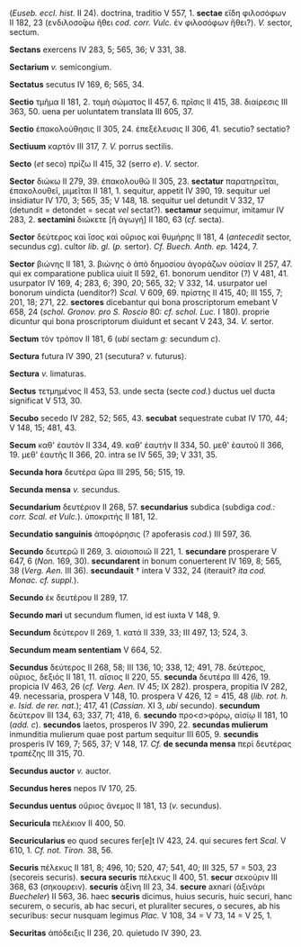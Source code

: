 (*Euseb. eccl. hist.* II 24). doctrina, traditio V 557, 1. **sectae**
εἴδη φιλοσόφων II 182, 23 (ενδιλοσο̄φω ἤθει *cod. corr. Vulc.* ἐν
φιλοσόφων ἤθει?). *V.* sector, sectum.

**Sectans** exercens IV 283, 5; 565, 36; V 331, 38.

**Sectarium** *v.* semicongium.

**Sectatus** secutus IV 169, 6; 565, 34.

**Sectio** τμῆμα II 181, 2. τομὴ σώματος II 457, 6. πρῖσις II 415, 38.
διαίρεσις III 363, 50. uena per uoluntatem translata III 605, 37.

**Sectio** ἐπακολούθησις II 305, 24. ἐπεξέλευσις II 306, 41. secutio?
sectatio?

**Sectiuum** καρτόν III 317, 7. *V.* porrus sectilis.

**Secto** (*et* seco) πρίζω II 415, 32 (serro *e*). *V.* sector.

**Sector** διώκω II 279, 39. ἐπακολουθῶ II 305, 23. **sectatur**
παρατηρεῖται, ἐπακολουθεῖ, μιμεῖται II 181, 1. sequitur, appetit IV 390,
19. sequitur uel insidiatur IV 170, 3; 565, 35; V 148, 18. sequitur uel
detundit V 332, 17 (detundit = detondet = secat *vel* sectat?).
**sectamur** sequimur, imitamur IV 283, 2. **sectamini** διώκετε [ἢ
ἀγωγή] II 180, 63 (*cf.* secta).

**Sector** δεύτερος καὶ ἴσος καὶ οὔριος καὶ θυμήρης II 181, 4
(*antecedit* sector, secundus *cg*). cultor *lib. gl.* (*p.* sertor).
*Cf. Buech. Anth. ep.* 1424, 7.

**Sector** βιώνης II 181, 3. βιώνης ὁ ἀπὸ δημοσίου ἀγοράζων οὐσίαν II
257, 47. qui ex comparatione publica uiuit II 592, 61. bonorum uenditor
(?) V 481, 41. usurpator IV 169, 4; 283, 6; 390, 20; 565, 32; V 332, 14.
usurpator uel bonorum uindicta (uenditor?) *Scal.* V 609, 69. πρίστης II
415, 40; III 155, 7; 201, 18; 271, 22. **sectores** dicebantur qui bona
proscriptorum emebant V 658, 24 (*schol. Gronov. pro S. Roscio* 80: *cf.
schol. Luc.* I 180). proprie dicuntur qui bona proscriptorum diuidunt et
secant V 243, 34. *V.* sertor.

**Sectum** τὸν τρόπον II 181, 6 (*ubi* sectam *g:* secundum *c*).

**Sectura** futura IV 390, 21 (secutura? *v.* futurus).

**Sectura** *v.* limaturas.

**Sectus** τετμημένος II 453, 53. unde secta (secte *cod.*) ductus uel
ducta significat V 513, 30.

**Secubo** secedo IV 282, 52; 565, 43. **secubat** sequestrate cubat IV
170, 44; V 148, 15; 481, 43.

**Secum** καθ' ἑαυτόν II 334, 49. καθ' ἑαυτήν II 334, 50. μεθ' ἑαυτοῦ II
366, 19. μεθ' ἑαυτῆς II 366, 20. intra se IV 565, 39; V 331, 35.

**Secunda hora** δευτέρα ὥρα III 295, 56; 515, 19.

**Secunda mensa** *v.* secundus.

**Secundarium** δευτέριον II 268, 57. **secundarius** subdica (subdiga
*cod.: corr. Scal. et Vulc.*). ὑποκριτής II 181, 12.

**Secundatio sanguinis** ἀποφόρησις (? apoferasis *cod.*) III 597, 36.

**Secundo** δευτερῶ II 269, 3. αἰσιοποιῶ II 221, 1. **secundare**
prosperare V 647, 6 (*Non.* 169, 30). **secundarent** in bonum
conuerterent IV 169, 8; 565, 38 (*Verg. Aen.* III 36). **secundauit**
† intera V 332, 24 (iterauit? *ita cod. Monac. cf. suppl.*).

**Secundo** ἐκ δευτέρου II 289, 17.

**Secundo mari** ut secundum flumen, id est iuxta V 148, 9.

**Secundum** δεύτερον II 269, 1. κατά II 339, 33; III 497, 13; 524, 3.

**Secundum meam sententiam** V 664, 52.

**Secundus** δεύτερος II 268, 58; III 136, 10; 338, 12; 491, 78.
δεύτερος, οὔριος, δεξιός II 181, 11. αἴσιος II 220, 55. **secunda**
δευτέρα III 426, 19. propicia IV 463, 26 (*cf. Verg. Aen.* IV 45; IX
282). prospera, propitia IV 282, 49. necessaria, prospera V 148, 10.
prospera V 426, 12 = 415, 48 (*lib. rot. h. e. Isid. de rer. nat.*);
417, 41 (*Cassian.* XI 3, *ubi* secundo). **secundum** δεύτερον III 134,
63; 337, 71; 418, 6. **secundo** προ\<σ\>φόρῳ, αἰσίῳ II 181, 10 (*add.
c*). **secundos** laetos, prosperos IV 390, 22. **secundas mulierum**
inmunditia mulierum quae post partum sequitur III 605, 9. **secundis**
prosperis IV 169, 7; 565, 37; V 148, 17. *Cf.* **de secunda mensa** περὶ
δευτέρας τραπέζης III 315, 70.

**Secundus auctor** *v.* auctor.

**Secundus heres** nepos IV 170, 25.

**Secundus uentus** οὔριος ἄνεμος II 181, 13 (*v.* secundus).

**Securicula** πελέκιον II 400, 50.

**Securicularius** eo quod secures fer[e]t IV 423, 24. qui secures
fert *Scal.* V 610, 1. *Cf. not. Tiron.* 38, 56.

**Securis** πέλεκυς II 181, 8; 496, 10; 520, 47; 541, 40; III 325, 57 =
503, 23 (secoreis securis). **secura securis** πέλεκυς II 400, 51.
**secur** σεκούριν III 368, 63 (σηκουρειν). **securis** ἀξίνη III 23,
34. **secure** axnari (ἀξινάρι *Buecheler*) II 563, 36. haec **securis**
dicimus, huius securis, huic securi, hanc securem, o securis, ab hac
securi, et pluraliter secures, o secures, ab his securibus: secur
nusquam legimus *Plac.* V 108, 34 = V 73, 14 = V 25, 1.

**Securitas** ἀπόδειξις II 236, 20. quietudo IV 390, 23.
